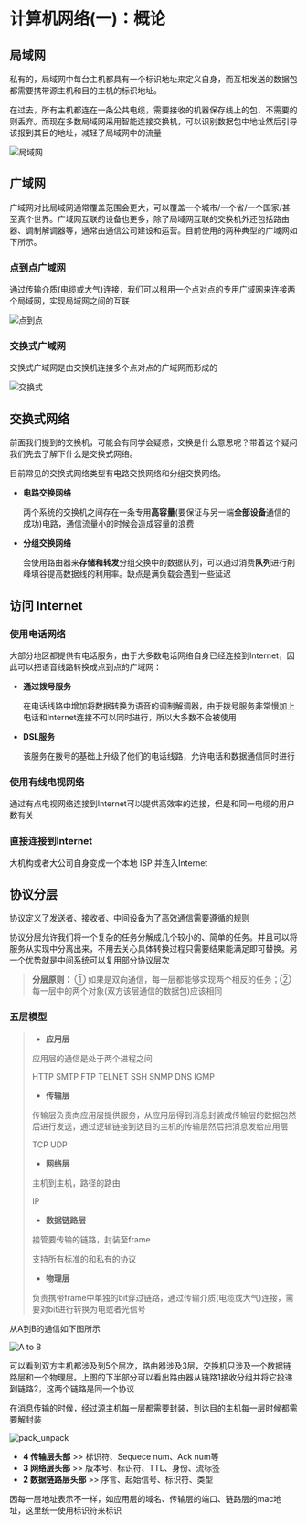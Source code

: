 # 计算机网络(一)：概论

## 局域网

私有的，局域网中每台主机都具有一个标识地址来定义自身，而互相发送的数据包都需要携带源主机和目的主机的标识地址。

在过去，所有主机都连在一条公共电缆，需要接收的机器保存线上的包，不需要的则丢弃。而现在多数局域网采用智能连接交换机，可以识别数据包中地址然后引导该报到其目的地址，减轻了局域网中的流量

![局域网](http://qiniu.itliusir.com/%E5%B1%80%E5%9F%9F%E7%BD%911.png)

## 广域网

广域网对比局域网通常覆盖范围会更大，可以覆盖一个城市/一个省/一个国家/甚至真个世界。广域网互联的设备也更多，除了局域网互联的交换机外还包括路由器、调制解调器等，通常由通信公司建设和运营。目前使用的两种典型的广域网如下所示。

### 点到点广域网

通过传输介质(电缆或大气)连接，我们可以租用一个点对点的专用广域网来连接两个局域网，实现局域网之间的互联

![点到点](http://qiniu.itliusir.com/%E5%B9%BF%E5%9F%9F%E7%BD%911.png)

### 交换式广域网

交换式广域网是由交换机连接多个点对点的广域网而形成的

![交换式](http://qiniu.itliusir.com/%E5%B9%BF%E5%9F%9F%E7%BD%912.png)

## 交换式网络

前面我们提到的交换机，可能会有同学会疑惑，交换是什么意思呢？带着这个疑问我们先去了解下什么是交换式网络。

目前常见的交换式网络类型有电路交换网络和分组交换网络。

- **电路交换网络**

  两个系统的交换机之间存在一条专用**高容量**(要保证与另一端**全部设备**通信的成功)电路，通信流量小的时候会造成容量的浪费

- **分组交换网络**

  会使用路由器来**存储和转发**分组交换中的数据队列，可以通过消费**队列**进行削峰填谷提高数据线的利用率。缺点是满负载会遇到一些延迟

## 访问 Internet

### 使用电话网络

大部分地区都提供有电话服务，由于大多数电话网络自身已经连接到Internet，因此可以把语音线路转换成点到点的广域网：

- **通过拨号服务**

  在电话线路中增加将数据转换为语音的调制解调器，由于拨号服务非常慢加上电话和Internet连接不可以同时进行，所以大多数不会被使用

- **DSL服务**

  该服务在拨号的基础上升级了他们的电话线路，允许电话和数据通信同时进行

### 使用有线电视网络

通过有点电视网络连接到Internet可以提供高效率的连接，但是和同一电缆的用户数有关

### 直接连接到Internet

大机构或者大公司自身变成一个本地 ISP 并连入Internet



## 协议分层

协议定义了发送者、接收者、中间设备为了高效通信需要遵循的规则

协议分层允许我们将一个复杂的任务分解成几个较小的、简单的任务。并且可以将服务从实现中分离出来，不用去关心具体转换过程只需要结果能满足即可替换。另一个优势就是中间系统可以复用部分协议层次

> **分层原则：** ① 如果是双向通信，每一层都能够实现两个相反的任务；② 每一层中的两个对象(双方该层通信的数据包)应该相同

### 五层模型

> - **应用层**
>
> 应用层的通信是处于两个进程之间
>
> HTTP SMTP FTP TELNET SSH SNMP DNS IGMP
>
> - **传输层**
>
> 传输层负责向应用层提供服务，从应用层得到消息封装成传输层的数据包然后进行发送，通过逻辑链接到达目的主机的传输层然后把消息发给应用层
>
> TCP UDP
>
> - **网络层**
>
> 主机到主机，路径的路由
>
> IP
>
> - **数据链路层**
>
> 接管要传输的链路，封装至frame
>
> 支持所有标准的和私有的协议
>
> - **物理层**
>
> 负责携带frame中单独的bit穿过链路，通过传输介质(电缆或大气)连接，需要对bit进行转换为电或者光信号

从A到B的通信如下图所示

![A to B](http://qiniu.itliusir.com/%E5%8D%8F%E8%AE%AE%E5%88%86%E5%B1%821.png)

可以看到双方主机都涉及到5个层次，路由器涉及3层，交换机只涉及一个数据链路层和一个物理层。上图的下半部分可以看出路由器从链路1接收分组并将它投递到链路2，这两个链路是同一个协议

在消息传输的时候，经过源主机每一层都需要封装，到达目的主机每一层时候都需要解封装

![pack_unpack](http://qiniu.itliusir.com/pack_unpack.png)



- **4 传输层头部** >> 标识符、Sequece num、Ack num等
- **3 网络层头部** >> 版本号、标识符、TTL、身份、流标签
- **2 数据链路层头部** >> 序言、起始信号、标识符、类型

因每一层地址表示不一样，如应用层的域名、传输层的端口、链路层的mac地址，这里统一使用标识符来标识


